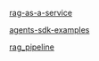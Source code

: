 [rag-as-a-service](https://github.com/Shubhamsaboo/awesome-llm-apps/tree/main/rag_tutorials/rag-as-a-service)

[agents-sdk-examples](https://github.com/KodySimpson/agents-sdk)


[rag_pipeline](https://github.com/snsupratim/rag_pdf_chatbot/blob/main/rag_pipeline.py)
